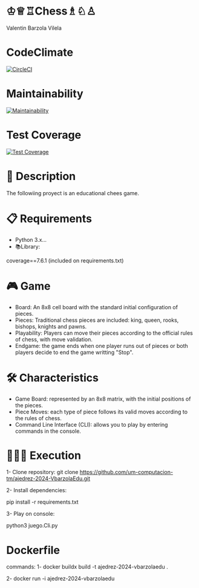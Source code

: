 # ♔♕♖Chess♗♘♙
Valentin Barzola Vilela

# CodeClimate
[![CircleCI](https://dl.circleci.com/status-badge/img/gh/um-computacion-tm/ajedrez-2024-VbarzolaEdu/tree/master.svg?style=svg)](https://dl.circleci.com/status-badge/redirect/gh/um-computacion-tm/ajedrez-2024-VbarzolaEdu/tree/master)

# Maintainability
[![Maintainability](https://api.codeclimate.com/v1/badges/208101193e41b815847e/maintainability)](https://codeclimate.com/github/um-computacion-tm/ajedrez-2024-VbarzolaEdu/maintainability)

# Test Coverage
[![Test Coverage](https://api.codeclimate.com/v1/badges/208101193e41b815847e/test_coverage)](https://codeclimate.com/github/um-computacion-tm/ajedrez-2024-VbarzolaEdu/test_coverage)

# 📝 Description
The followiing proyect is an educational chees game. 

# 📋 Requirements
- Python 3.x...
- 📚Library:

coverage==7.6.1 (included on requirements.txt)

# 🎮 Game
- Board: An 8x8 cell board with the standard initial configuration of pieces.
- Pieces: Traditional chess pieces are included: king, queen, rooks, bishops, knights and pawns.
- Playability: Players can move their pieces according to the official rules of chess, with move validation.
- Endgame: the game ends when one player runs out of pieces or both players decide to end the game writting "Stop".

# 🛠️ Characteristics
- Game Board: represented by an 8x8 matrix, with the initial positions of the pieces.
- Piece Moves: each type of piece follows its valid moves according to the rules of chess.
- Command Line Interface (CLI): allows you to play by entering commands in the console.

# 👨🏼‍💻 Execution
1- Clone repository:
git clone https://github.com/um-computacion-tm/ajedrez-2024-VbarzolaEdu.git

2- Install dependencies:

pip install -r requirements.txt

3- Play on console:

python3 juego.Cli.py

# Dockerfile
commands:
1- docker buildx build -t ajedrez-2024-vbarzolaedu .

2- docker run -i ajedrez-2024-vbarzolaedu
